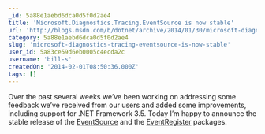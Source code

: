 ```yaml
---
_id: 5a88e1aebd6dca0d5f0d2ae4
title: 'Microsoft.Diagnostics.Tracing.EventSource is now stable'
url: 'http://blogs.msdn.com/b/dotnet/archive/2014/01/30/microsoft-diagnostics-tracing-eventsource-rtms.aspx'
category: 5a88e1aebd6dca0d5f0d2ae4
slug: 'microsoft-diagnostics-tracing-eventsource-is-now-stable'
user_id: 5a83ce59d6eb0005c4ecda2c
username: 'bill-s'
createdOn: '2014-02-01T08:50:36.000Z'
tags: []
---
```


Over the past several weeks we’ve been working on addressing some feedback we’ve received from our users and added some improvements, including support for .NET Framework 3.5. Today I’m happy to announce the stable release of the <a href="https://www.nuget.org/packages/Microsoft.Diagnostics.Tracing.EventSource">EventSource</a> and the <a href="https://www.nuget.org/packages/Microsoft.Diagnostics.Tracing.EventRegister">EventRegister</a> packages.
